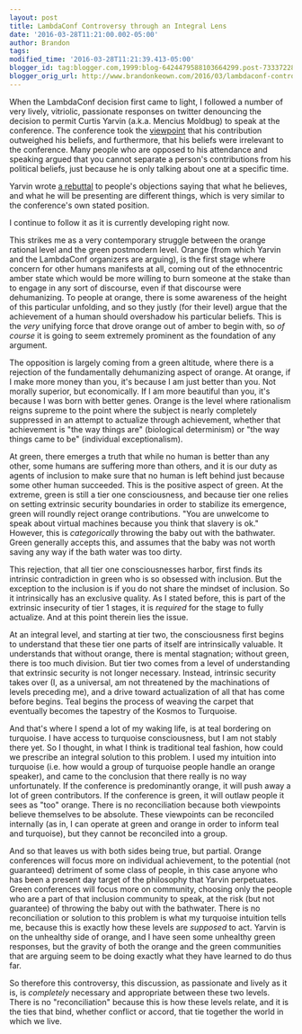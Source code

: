 ```yaml
---
layout: post
title: LambdaConf Controversy through an Integral Lens
date: '2016-03-28T11:21:00.002-05:00'
author: Brandon
tags:
modified_time: '2016-03-28T11:21:39.413-05:00'
blogger_id: tag:blogger.com,1999:blog-6424479588103664299.post-733372280399904139
blogger_orig_url: http://www.brandonkeown.com/2016/03/lambdaconf-controversy-through-integral.html
---
```


When the LambdaConf decision first came to light, I followed a number of very lively, vitriolic, passionate responses on twitter denouncing the decision to permit Curtis Yarvin (a.k.a. Mencius Moldbug) to speak at the conference.  The conference took the [viewpoint](http://degoes.net/articles/lambdaconf-inclusion) that his contribution outweighed his beliefs, and furthermore, that his beliefs were irrelevant to the conference.  Many people who are opposed to his attendance and speaking argued that you cannot separate a person's contributions from his political beliefs, just because he is only talking about one at a specific time.

Yarvin wrote [a rebuttal](https://medium.com/@curtis.yarvin/why-you-should-come-to-lambdaconf-anyway-35ff8cd4fb9d) to people's objections saying that what he believes, and what he will be presenting are different things, which is very similar to the conference's own stated position.

I continue to follow it as it is currently developing right now.

This strikes me as a very contemporary struggle between the orange rational level and the green postmodern level.  Orange (from which Yarvin and the LambdaConf organizers are arguing), is the first stage where concern for other humans manifests at all, coming out of the ethnocentric amber state which would be more willing to burn someone at the stake than to engage in any sort of discourse, even if that discourse were dehumanizing.  To people at orange, there is some awareness of the height of this particular unfolding, and so they justly (for their level) argue that the achievement of a human should overshadow his particular beliefs.  This is the <i>very</i> unifying force that drove orange out of amber to begin with, so *of course* it is going to seem extremely prominent as the foundation of any argument.

The opposition is largely coming from a green altitude, where there is a rejection of the fundamentally dehumanizing aspect of orange.  At orange, if I make more money than you, it's because I am just better than you.  Not morally superior, but economically.  If I am more beautiful than you, it's because I was born with better genes.  Orange is the level where rationalism reigns supreme to the point where the subject is nearly completely suppressed in an attempt to actualize through achievement, whether that achievement is "the way things are" (biological determinism) or "the way things came to be" (individual exceptionalism).

At green, there emerges a truth that while no human is better than any other, some humans are suffering more than others, and it is our duty as agents of inclusion to make sure that no human is left behind just because some other human succeeded.  This is the positive aspect of green.  At the extreme, green is still a tier one consciousness, and because tier one relies on setting extrinsic security boundaries in order to stabilize its emergence, green will roundly reject orange contributions.  "You are unwelcome to speak about virtual machines because you think that slavery is ok."  However, this is *categorically* throwing the baby out with the bathwater.  Green generally accepts this, and assumes that the baby was not worth saving any way if the bath water was too dirty.

This rejection, that all tier one consciousnesses harbor, first finds its intrinsic contradiction in green who is so obsessed with inclusion.  But the exception to the inclusion is if you do not share the mindset of inclusion.  So it intrinsically has an exclusive quality.  As I stated before, this is part of the extrinsic insecurity of tier 1 stages, it is *required* for the stage to fully actualize.  And at this point therein lies the issue.

At an integral level, and starting at tier two, the consciousness first begins to understand that these tier one parts of itself are intrinsically valuable.  It understands that without orange, there is mental stagnation; without green, there is too much division.  But tier two comes from a level of understanding that extrinsic security is not longer necessary.  Instead, intrinsic security takes over (I, as a universal, am not threatened by the machinations of levels preceding me), and a drive toward actualization of all that has come before begins.  Teal begins the process of weaving the carpet that eventually becomes the tapestry of the Kosmos to Turquoise.

And that's where I spend a lot of my waking life, is at teal bordering on turquoise.  I have access to turquoise consciousness, but I am not stably there yet.  So I thought, in what I think is traditional teal fashion, how could we prescribe an integral solution to this problem.  I used my intuition into turquoise (i.e. how would a group of turquoise people handle an orange speaker), and came to the conclusion that there really is no way unfortunately.  If the conference is predominantly orange, it will push away a lot of green contributors.  If the conference is green, it will outlaw people it sees as "too" orange.  There is no reconciliation because both viewpoints believe themselves to be absolute.  These viewpoints can be reconciled internally (as in, I can operate at green and orange in order to inform teal and turquoise), but they cannot be reconciled into a group.

And so that leaves us with both sides being true, but partial.  Orange conferences will focus more on individual achievement, to the potential (not guaranteed) detriment of some class of people, in this case anyone who has been a present day target of the philosophy that Yarvin perpetuates.  Green conferences will focus more on community, choosing only the people who are a part of that inclusion community to speak, at the risk (but not guarantee) of throwing the baby out with the bathwater.  There is no reconciliation or solution to this problem is what my turquoise intuition tells me, because this is exactly how these levels are *supposed* to act.  Yarvin is on the unhealthy side of orange, and I have seen some unhealthy green responses, but the gravity of both the orange and the green communities that are arguing seem to be doing exactly what they have learned to do thus far.

So therefore this controversy, this discussion, as passionate and lively as it is, is *completely* necessary and appropriate between these two levels.  There is no "reconciliation" because this is how these levels relate, and it is the ties that bind, whether conflict or accord, that tie together the world in which we live.
